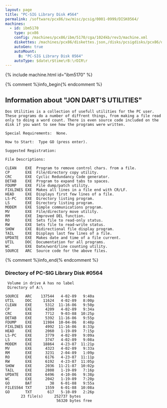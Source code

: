 ```yaml
---
layout: page
title: "PC-SIG Library Disk #564"
permalink: /software/pcx86/sw/misc/pcsig/0001-0999/DISK0564/
machines:
  - id: ibm5170
    type: pcx86
    config: /machines/pcx86/ibm/5170/cga/1024kb/rev3/machine.xml
    diskettes: /machines/pcx86/diskettes.json,/disks/pcsigdisks/pcx86/diskettes.json
    autoGen: true
    autoMount:
      B: "PC-SIG Library Disk 0564"
    autoType: $date\r$time\rB:\rDIR\r
---
```


{% include machine.html id="ibm5170" %}

{% comment %}info_begin{% endcomment %}

## Information about "JON DART'S UTILITIES"

    Dos Utilities is a collection of usefull utilities for the PC user.
    These programs do a number of diffrent things, from making a file read
    only to doing a word count. There is even source code included on the
    disk if you want to see how the programs were written.
    
    Special Requirements:  None.
    
    How to Start:  Type GO (press enter).
    
    Suggested Registration:
    
    File Descriptions:
    
    CLEAN    EXE  Program to remove control chars. from a file.
    CP       EXE  File/directory copy utility.
    CRC      EXE  Cyclic Redundancy Code generator.
    DETAB    EXE  Program to expand tabs to spaces.
    FDUMP    EXE  File dump/patch utility.
    FIXLINES EXE  Makes all lines in a file end with CR/LF.
    HEAD     EXE  Displays first few lines of a file.
    LS-PC    EXE  Directory listing program.
    LS       EXE  Directory listing program.
    MODEM    EXE  Simple communications program.
    MV       EXE  File/directory move utility.
    RM       EXE  Improved DEL function.
    RO       EXE  Sets file to read-only status.
    RW       EXE  Sets file to read-write status.
    SHOW     EXE  Bidirectional file display program.
    TAIL     EXE  Displays last few lines of a file.
    UPDATE   EXE  Makes date and time of a file current.
    UTIL     DOC  Documentation for all programs.
    WC       EXE  Date/word/line counting utility.
    SOURCE   ARC  Source code for the above files.
{% comment %}info_end{% endcomment %}


### Directory of PC-SIG Library Disk #0564

     Volume in drive A has no label
     Directory of A:\

    SOURCE   ARC    137544   4-02-89   9:40a
    UTIL     DOC     11624   4-02-89   8:00p
    CLEAN    EXE      5312  11-16-86   9:50p
    CP       EXE      4209   4-02-89   9:34a
    CRC      EXE      7712   9-03-88  10:25p
    DETAB    EXE      5392  11-16-86   9:55p
    FDUMP    EXE     11984  10-04-86   8:48p
    FIXLINES EXE      4992  11-16-86   8:33p
    HEAD     EXE      2060   1-19-89   7:15p
    LS-PC    EXE      3779   4-02-89   9:09a
    LS       EXE      3747   4-02-89   9:08a
    MODEM    EXE     18864   4-23-87  11:21p
    MV       EXE      4323   4-02-89   9:33a
    RM       EXE      3231   2-04-89   1:09p
    RO       EXE      6176   4-23-87  11:11p
    RW       EXE      6192   4-23-87  11:05p
    SHOW     EXE      2036  11-21-87  10:02p
    TAIL     EXE      2808   1-19-89   7:16p
    UPDATE   EXE      6496   4-10-86   9:38p
    WC       EXE      2042   1-19-89   7:20p
    GO       BAT        38   6-01-88   9:55a
    FILES564 TXT      1559   6-01-88  10:08a
    GO       TXT       617   5-10-89   2:26p
           23 file(s)     252737 bytes
                           56320 bytes free
